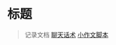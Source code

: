 # 标题

> 记录文档
[聊天话术](https://l987845225.github.io/docweb/#/聊天)
[小作文脚本](https://l987845225.github.io/docweb/#/小作文)
